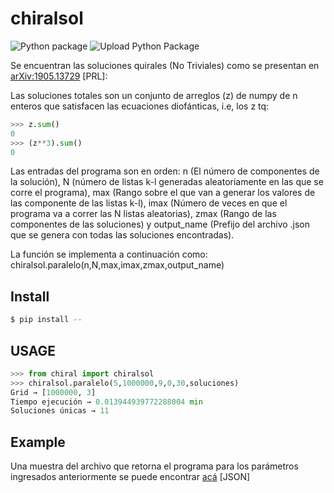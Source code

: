 # chiralsol

![Python package](https://github.com/valentinafv96/chiralsol/workflows/Python%20package/badge.svg)
![Upload Python Package](https://github.com/valentinafv96/chiralsol/workflows/Upload%20Python%20Package/badge.svg)

Se encuentran las soluciones quirales (No Triviales) como se presentan en [arXiv:1905.13729](https://arxiv.org/abs/1905.13729) [PRL]:

Las soluciones totales son un conjunto de arreglos (z) de numpy de n enteros que satisfacen las ecuaciones diofánticas, i.e, los z tq:

```python
>>> z.sum()
0
>>> (z**3).sum()
0
```

Las entradas del programa son en orden: n (El número de componentes de la solución), N (número de listas k-l generadas aleatoriamente en las que se corre el programa), max (Rango sobre el que van a generar los valores de las componente de las listas k-l), imax (Número de veces en que el programa va a correr las N listas aleatorias), zmax (Rango de las componentes de las soluciones) y output_name (Prefijo del archivo .json que se genera con todas las soluciones encontradas).

La función se implementa a continuación como: chiralsol.paralelo(n,N,max,imax,zmax,output_name)

## Install
```bash
$ pip install --
```
## USAGE
```python
>>> from chiral import chiralsol
>>> chiralsol.paralelo(5,1000000,9,0,30,soluciones)
Grid → [1000000, 3]
Tiempo ejecución → 0.013944939772288004 min
Soluciones únicas → 11
```

## Example
Una muestra del archivo que retorna el programa para los parámetros ingresados anteriormente se puede encontrar [acá](https://github.com/valentinafv96/chiralsol) [JSON]
